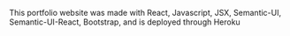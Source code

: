 This portfolio website was made with React, Javascript, JSX, Semantic-UI, Semantic-UI-React, Bootstrap, and is deployed through Heroku
